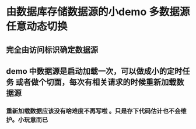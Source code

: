 # 由数据库存储数据源的小demo 多数据源任意动态切换
## 完全由访问标识确定数据源
##  demo 中数据源是启动加载一次，可以做成小的定时任务 或者做个切面，每次有相关请求的时候重新加载数据源
### 重新加载数据应该没有啥难度不再写啦 。只是存下代码估计也不会维护。小玩意而已
